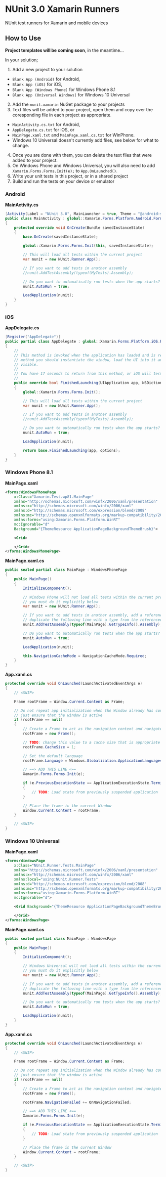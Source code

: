 # NUnit 3.0 Xamarin Runners

NUnit test runners for Xamarin and mobile devices

## How to Use ##

**Project templates will be coming soon**, in the meantime...

In your solution;

1. Add a new project to your solution
  - `Blank App (Android)` for Android,
  - `Blank App (iOS)` for iOS,
  - `Blank App (Windows Phone)` for Windows Phone 8.1
  - `Blank App (Universal Windows)` for Windows 10 Universal
2. Add the `nunit.xamarin` NuGet package to your projects
3. Text files will be added to your project, open them and copy over the coresponding file in each project as appropriate.
  - `MainActivity.cs.txt` for Android,
  - `AppDelegate.cs.txt` for iOS, or 
  - `MainPage.xaml.txt` and `MainPage.xaml.cs.txt` for WinPhone.
  - Windows 10 Universal doesn't currently add files, see below for what to change.
4. Once you are done with them, you can delete the text files that were added to your project.
5. On Windows Phone and Windows Universal, you will also need to add `Xamarin.Forms.Forms.Init(e);` to `App.OnLaunched()`.
6. Write your unit tests in this project, or in a shared project
7. Build and run the tests on your device or emulator

### Android ###

**MainActivity.cs**

```C#
[Activity(Label = "NUnit 3.0", MainLauncher = true, Theme = "@android:style/Theme.Holo.Light", ConfigurationChanges = ConfigChanges.ScreenSize | ConfigChanges.Orientation)]
public class MainActivity : global::Xamarin.Forms.Platform.Android.FormsApplicationActivity
{
    protected override void OnCreate(Bundle savedInstanceState)
    {
        base.OnCreate(savedInstanceState);

        global::Xamarin.Forms.Forms.Init(this, savedInstanceState);

        // This will load all tests within the current project
        var nunit = new NUnit.Runner.App();

        // If you want to add tests in another assembly
        //nunit.AddTestAssembly(typeof(MyTests).Assembly);

        // Do you want to automatically run tests when the app starts?
        nunit.AutoRun = true;

        LoadApplication(nunit);
    }
}
```
### iOS ###

**AppDelegate.cs**

```C#
[Register("AppDelegate")]
public partial class AppDelegate : global::Xamarin.Forms.Platform.iOS.FormsApplicationDelegate
{
    //
    // This method is invoked when the application has loaded and is ready to run. In this 
    // method you should instantiate the window, load the UI into it and then make the window
    // visible.
    //
    // You have 17 seconds to return from this method, or iOS will terminate your application.
    //
    public override bool FinishedLaunching(UIApplication app, NSDictionary options)
    {
        global::Xamarin.Forms.Forms.Init();

        // This will load all tests within the current project
        var nunit = new NUnit.Runner.App();

        // If you want to add tests in another assembly
        //nunit.AddTestAssembly(typeof(MyTests).Assembly);

        // Do you want to automatically run tests when the app starts?
        nunit.AutoRun = true;

        LoadApplication(nunit);

        return base.FinishedLaunching(app, options);
    }
}
```

### Windows Phone 8.1 ###

**MainPage.xaml**

```XML
<forms:WindowsPhonePage
    x:Class="Xamarin.Test.wp81.MainPage"
    xmlns="http://schemas.microsoft.com/winfx/2006/xaml/presentation"
    xmlns:x="http://schemas.microsoft.com/winfx/2006/xaml"
    xmlns:d="http://schemas.microsoft.com/expression/blend/2008"
    xmlns:mc="http://schemas.openxmlformats.org/markup-compatibility/2006"
    xmlns:forms="using:Xamarin.Forms.Platform.WinRT"
    mc:Ignorable="d"
    Background="{ThemeResource ApplicationPageBackgroundThemeBrush}">

    <Grid>

    </Grid>
</forms:WindowsPhonePage>
```

**MainPage.xaml.cs**

```C#
public sealed partial class MainPage : WindowsPhonePage
{
    public MainPage()
    {
        InitializeComponent();

        // Windows Phone will not load all tests within the current project,
        // you must do it explicitly below
        var nunit = new NUnit.Runner.App();

        // If you want to add tests in another assembly, add a reference and
        // duplicate the following line with a type from the referenced assembly
        nunit.AddTestAssembly(typeof(MainPage).GetTypeInfo().Assembly);

        // Do you want to automatically run tests when the app starts?
        nunit.AutoRun = true;

        LoadApplication(nunit);

        this.NavigationCacheMode = NavigationCacheMode.Required;
    }
}
```

**App.xaml.cs**

```C#
protected override void OnLaunched(LaunchActivatedEventArgs e)
{
    // <SNIP>

    Frame rootFrame = Window.Current.Content as Frame;

    // Do not repeat app initialization when the Window already has content,
    // just ensure that the window is active
    if (rootFrame == null)
    {
        // Create a Frame to act as the navigation context and navigate to the first page
        rootFrame = new Frame();

        // TODO: change this value to a cache size that is appropriate for your application
        rootFrame.CacheSize = 1;

        // Set the default language
        rootFrame.Language = Windows.Globalization.ApplicationLanguages.Languages[0];

        // ==> ADD THIS LINE <==
        Xamarin.Forms.Forms.Init(e);

        if (e.PreviousExecutionState == ApplicationExecutionState.Terminated)
        {
            // TODO: Load state from previously suspended application
        }

        // Place the frame in the current Window
        Window.Current.Content = rootFrame;
    }

    // <SNIP>
}
```



### Windows 10 Universal ###

**MainPage.xaml**

```XML
<forms:WindowsPage
    x:Class="NUnit.Runner.Tests.MainPage"
    xmlns="http://schemas.microsoft.com/winfx/2006/xaml/presentation"
    xmlns:x="http://schemas.microsoft.com/winfx/2006/xaml"
    xmlns:local="using:NUnit.Runner.Tests"
    xmlns:d="http://schemas.microsoft.com/expression/blend/2008"
    xmlns:mc="http://schemas.openxmlformats.org/markup-compatibility/2006"
    xmlns:forms="using:Xamarin.Forms.Platform.WinRT"
    mc:Ignorable="d">

    <Grid Background="{ThemeResource ApplicationPageBackgroundThemeBrush}">

    </Grid>
</forms:WindowsPage>
```

**MainPage.xaml.cs**

```C#
public sealed partial class MainPage : WindowsPage
{
    public MainPage()
    {
        InitializeComponent();

        // Windows Universal will not load all tests within the current project,
        // you must do it explicitly below
        var nunit = new NUnit.Runner.App();

        // If you want to add tests in another assembly, add a reference and
        // duplicate the following line with a type from the referenced assembly
        nunit.AddTestAssembly(typeof(MainPage).GetTypeInfo().Assembly);

        // Do you want to automatically run tests when the app starts?
        nunit.AutoRun = true;

        LoadApplication(nunit);
    }
}
```

**App.xaml.cs**

```C#
protected override void OnLaunched(LaunchActivatedEventArgs e)
{
    // <SNIP>

    Frame rootFrame = Window.Current.Content as Frame;

    // Do not repeat app initialization when the Window already has content,
    // just ensure that the window is active
    if (rootFrame == null)
    {
        // Create a Frame to act as the navigation context and navigate to the first page
        rootFrame = new Frame();

        rootFrame.NavigationFailed += OnNavigationFailed;

        // ==> ADD THIS LINE <==
        Xamarin.Forms.Forms.Init(e);

        if (e.PreviousExecutionState == ApplicationExecutionState.Terminated)
        {
            // TODO: Load state from previously suspended application
        }

        // Place the frame in the current Window
        Window.Current.Content = rootFrame;
    }

    // <SNIP>
}
```
